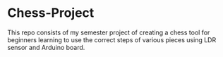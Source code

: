 # Chess-Project
This repo consists of my semester project of creating a chess tool for beginners learning to use the correct steps of various pieces using LDR sensor and Arduino board.
![]()
